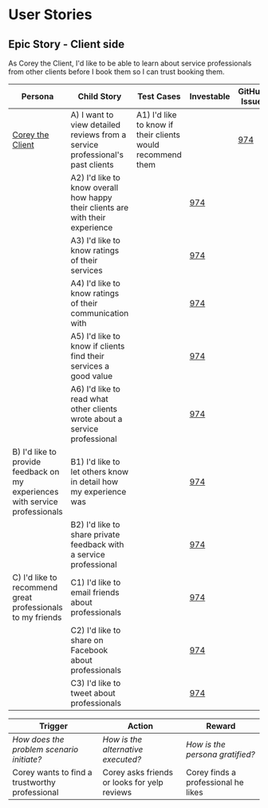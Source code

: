 # User Stories

## Epic Story - Client side
As Corey the Client, I'd like to be able to learn about service professionals from other clients before I book them so I can trust booking them.

Persona | Child Story | Test Cases | Investable | GitHub Issue | Complete
------------ | ------------ | ------------- | ------------- | ------------- | -------------
[Corey the Client](https://github.com/dani0198/Loconomics/docs/Personas/Corey%20the%20Client%20.md) | A) I want to view detailed reviews from a service professional's past clients | A1) I'd like to know if their clients would recommend them | |[974](https://github.com/dani0198/Loconomics/issues/974)| 
 | | A2) I'd like to know overall how happy their clients are with their experience | |[974](https://github.com/dani0198/Loconomics/issues/974)| 
 | | A3) I'd like to know ratings of their services | |[974](https://github.com/dani0198/Loconomics/issues/974)| 
 | | A4) I'd like to know ratings of their communication with | |[974](https://github.com/dani0198/Loconomics/issues/974)| 
 | | A5) I'd like to know if clients find their services a good value | |[974](https://github.com/dani0198/Loconomics/issues/974)| 
 | | A6) I'd like to read what other clients wrote about a service professional | |[974](https://github.com/dani0198/Loconomics/issues/974)| 
 | B) I'd like to provide feedback on my experiences with service professionals | B1) I'd like to let others know in detail how my experience was | |[974](https://github.com/dani0198/Loconomics/issues/974)| 
 | | B2) I'd like to share private feedback with a service professional | |[974](https://github.com/dani0198/Loconomics/issues/974)| 
 | C) I'd like to recommend great professionals to my friends | C1) I'd like to email friends about professionals | |[974](https://github.com/dani0198/Loconomics/issues/974)| 
 | | C2) I'd like to share on Facebook about professionals | |[974](https://github.com/dani0198/Loconomics/issues/974)| 
 | | C3) I'd like to tweet about professionals | |[974](https://github.com/dani0198/Loconomics/issues/974)| 

Trigger | Action | Reward
------------ | ------------- | -------------
_How does the problem scenario initiate?_ | _How is the alternative executed?_ | _How is the persona gratified?_
Corey wants to find a trustworthy professional | Corey asks friends or looks for yelp reviews | Corey finds a professional he likes